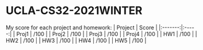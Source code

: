 # UCLA-CS32-2021WINTER
My score for each project and homework:
| Project | Score |
|:-------:|:-----:|
| Proj1 | /100 |
| Proj2 | /100 |
| Proj3 | /100 |
| Proj4 | /100 |
| HW1 | /100 |
| HW2 | /100 |
| HW3 | /100 |
| HW4 | /100 |
| HW5 | /100 |
